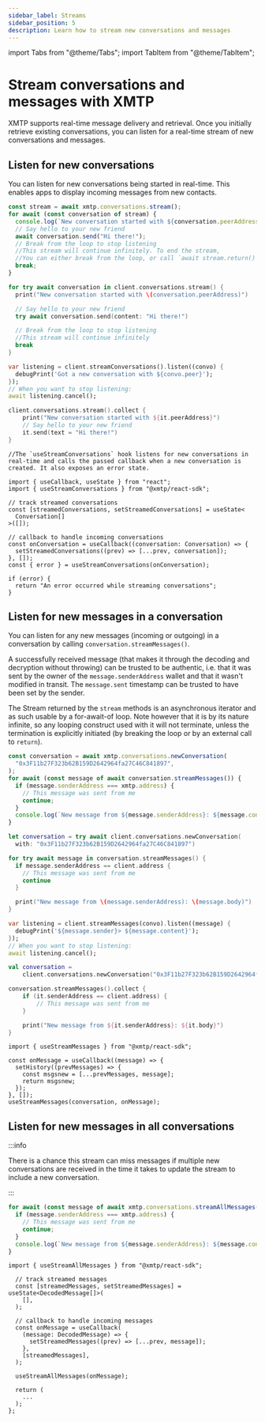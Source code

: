 ```yaml
---
sidebar_label: Streams
sidebar_position: 5
description: Learn how to stream new conversations and messages
---
```


import Tabs from "@theme/Tabs";
import TabItem from "@theme/TabItem";

# Stream conversations and messages with XMTP

XMTP supports real-time message delivery and retrieval. Once you initially retrieve existing conversations, you can listen for a real-time stream of new conversations and messages.

## Listen for new conversations

You can listen for new conversations being started in real-time. This enables apps to display incoming messages from new contacts.

<Tabs groupId="sdk-langs">
<TabItem value="js" label="JavaScript" default>

```ts
const stream = await xmtp.conversations.stream();
for await (const conversation of stream) {
  console.log(`New conversation started with ${conversation.peerAddress}`);
  // Say hello to your new friend
  await conversation.send("Hi there!");
  // Break from the loop to stop listening
  //This stream will continue infinitely. To end the stream,
  //You can either break from the loop, or call `await stream.return()`.
  break;
}
```

</TabItem>
<TabItem value="swift" label="Swift" default>

```swift
for try await conversation in client.conversations.stream() {
  print("New conversation started with \(conversation.peerAddress)")

  // Say hello to your new friend
  try await conversation.send(content: "Hi there!")

  // Break from the loop to stop listening
  //This stream will continue infinitely
  break
}
```

</TabItem>
<TabItem value="dart" label="Dart" default>

```dart
var listening = client.streamConversations().listen((convo) {
  debugPrint('Got a new conversation with ${convo.peer}');
});
// When you want to stop listening:
await listening.cancel();
```

</TabItem>
<TabItem value="kotlin" label="Kotlin - beta" default>

```kotlin
client.conversations.stream().collect {
    print("New conversation started with ${it.peerAddress}")
    // Say hello to your new friend
    it.send(text = "Hi there!")
}
```

</TabItem>
<TabItem value="react" label="React - beta" default>

```tsx
//The `useStreamConversations` hook listens for new conversations in real-time and calls the passed callback when a new conversation is created. It also exposes an error state.

import { useCallback, useState } from "react";
import { useStreamConversations } from "@xmtp/react-sdk";

// track streamed conversations
const [streamedConversations, setStreamedConversations] = useState<
  Conversation[]
>([]);

// callback to handle incoming conversations
const onConversation = useCallback((conversation: Conversation) => {
  setStreamedConversations((prev) => [...prev, conversation]);
}, []);
const { error } = useStreamConversations(onConversation);

if (error) {
  return "An error occurred while streaming conversations";
}
```

</TabItem>
</Tabs>

## Listen for new messages in a conversation

You can listen for any new messages (incoming or outgoing) in a conversation by calling `conversation.streamMessages()`.

A successfully received message (that makes it through the decoding and decryption without throwing) can be trusted to be authentic, i.e. that it was sent by the owner of the `message.senderAddress` wallet and that it wasn't modified in transit. The `message.sent` timestamp can be trusted to have been set by the sender.

The Stream returned by the `stream` methods is an asynchronous iterator and as such usable by a for-await-of loop. Note however that it is by its nature infinite, so any looping construct used with it will not terminate, unless the termination is explicitly initiated (by breaking the loop or by an external call to `return`).
<Tabs groupId="sdk-langs">
<TabItem value="js" label="JavaScript" default>

```ts
const conversation = await xmtp.conversations.newConversation(
  "0x3F11b27F323b62B159D2642964fa27C46C841897",
);
for await (const message of await conversation.streamMessages()) {
  if (message.senderAddress === xmtp.address) {
    // This message was sent from me
    continue;
  }
  console.log(`New message from ${message.senderAddress}: ${message.content}`);
}
```

</TabItem>
<TabItem value="swift" label="Swift" default>

```swift
let conversation = try await client.conversations.newConversation(
  with: "0x3F11b27F323b62B159D2642964fa27C46C841897")

for try await message in conversation.streamMessages() {
  if message.senderAddress == client.address {
    // This message was sent from me
    continue
  }

  print("New message from \(message.senderAddress): \(message.body)")
}
```

</TabItem>
<TabItem value="dart" label="Dart" default>

```dart
var listening = client.streamMessages(convo).listen((message) {
  debugPrint('${message.sender}> ${message.content}');
});
// When you want to stop listening:
await listening.cancel();
```

</TabItem>
<TabItem value="kotlin" label="Kotlin - beta" default>

```kotlin
val conversation =
    client.conversations.newConversation("0x3F11b27F323b62B159D2642964fa27C46C841897")

conversation.streamMessages().collect {
    if (it.senderAddress == client.address) {
        // This message was sent from me
    }

    print("New message from ${it.senderAddress}: ${it.body}")
}
```

</TabItem>
<TabItem value="react" label="React - beta" default>

```tsx
import { useStreamMessages } from "@xmtp/react-sdk";

const onMessage = useCallback((message) => {
  setHistory((prevMessages) => {
    const msgsnew = [...prevMessages, message];
    return msgsnew;
  });
}, []);
useStreamMessages(conversation, onMessage);
```

</TabItem>
</Tabs>

## Listen for new messages in all conversations

:::info

There is a chance this stream can miss messages if multiple new conversations are received in the time it takes to update the stream to include a new conversation.

:::

<Tabs>
<TabItem value="js" label="JavaScript" default>

```jsx
for await (const message of await xmtp.conversations.streamAllMessages()) {
  if (message.senderAddress === xmtp.address) {
    // This message was sent from me
    continue;
  }
  console.log(`New message from ${message.senderAddress}: ${message.content}`);
}
```

</TabItem>
<TabItem value="react" label="React - beta" default>

```tsx
import { useStreamAllMessages } from "@xmtp/react-sdk";

  // track streamed messages
  const [streamedMessages, setStreamedMessages] = useState<DecodedMessage[]>(
    [],
  );

  // callback to handle incoming messages
  const onMessage = useCallback(
    (message: DecodedMessage) => {
      setStreamedMessages((prev) => [...prev, message]);
    },
    [streamedMessages],
  );

  useStreamAllMessages(onMessage);

  return (
    ...
  );
};
```

</TabItem>
</Tabs>
